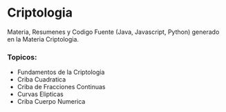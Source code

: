 # Criptologia

Materia, Resumenes y Codigo Fuente (Java, Javascript, Python)
generado en la Materia Criptologia.
### Topicos:
- Fundamentos de la Criptologia 
- Criba Cuadratica
- Criba de Fracciones Continuas
- Curvas Elipticas
- Criba Cuerpo Numerica
